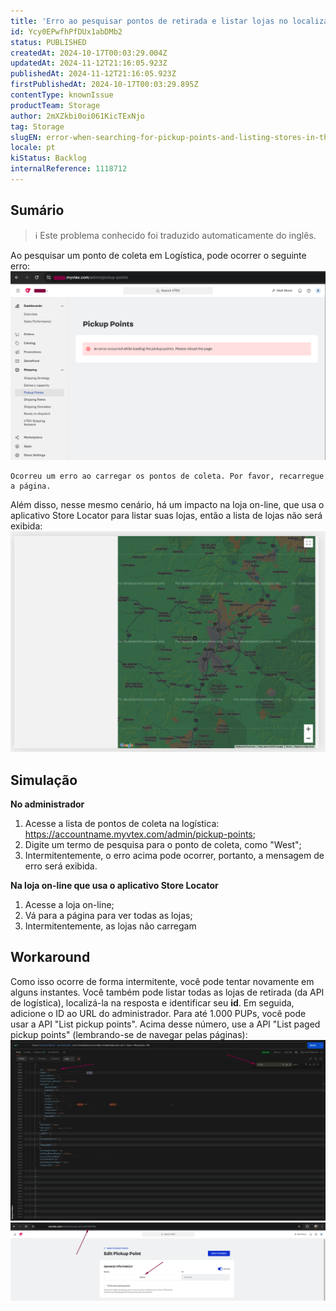 ```yaml
---
title: 'Erro ao pesquisar pontos de retirada e listar lojas no localizador de lojas'
id: Ycy0EPwfhPfDUx1abDMb2
status: PUBLISHED
createdAt: 2024-10-17T00:03:29.004Z
updatedAt: 2024-11-12T21:16:05.923Z
publishedAt: 2024-11-12T21:16:05.923Z
firstPublishedAt: 2024-10-17T00:03:29.895Z
contentType: knownIssue
productTeam: Storage
author: 2mXZkbi0oi061KicTExNjo
tag: Storage
slugEN: error-when-searching-for-pickup-points-and-listing-stores-in-the-store-locator
locale: pt
kiStatus: Backlog
internalReference: 1118712
---
```


## Sumário

>ℹ️ Este problema conhecido foi traduzido automaticamente do inglês.


Ao pesquisar um ponto de coleta em Logística, pode ocorrer o seguinte erro:
 ![](https://raw.githubusercontent.com/vtexdocs/known-issues/refs/heads/main/docs/pt/known-issues/Storage/erro-ao-pesquisar-pontos-de-retirada-e-listar-lojas-no-localizador-de-lojas_1.png)

    Ocorreu um erro ao carregar os pontos de coleta. Por favor, recarregue a página.


Além disso, nesse mesmo cenário, há um impacto na loja on-line, que usa o aplicativo Store Locator para listar suas lojas, então a lista de lojas não será exibida:
 ![](https://raw.githubusercontent.com/vtexdocs/known-issues/refs/heads/main/docs/pt/known-issues/Storage/erro-ao-pesquisar-pontos-de-retirada-e-listar-lojas-no-localizador-de-lojas_2.png)

## Simulação


**No administrador**

1. Acesse a lista de pontos de coleta na logística: https://accountname.myvtex.com/admin/pickup-points;
2. Digite um termo de pesquisa para o ponto de coleta, como "West";
3. Intermitentemente, o erro acima pode ocorrer, portanto, a mensagem de erro será exibida.

**Na loja on-line que usa o aplicativo Store Locator**

1. Acesse a loja on-line;
2. Vá para a página para ver todas as lojas;
3. Intermitentemente, as lojas não carregam

## Workaround


Como isso ocorre de forma intermitente, você pode tentar novamente em alguns instantes.
Você também pode listar todas as lojas de retirada (da API de logística), localizá-la na resposta e identificar seu **id**. Em seguida, adicione o ID ao URL do administrador. Para até 1.000 PUPs, você pode usar a API "List pickup points". Acima desse número, use a API "List paged pickup points" (lembrando-se de navegar pelas páginas):
 ![](https://raw.githubusercontent.com/vtexdocs/known-issues/refs/heads/main/docs/pt/known-issues/Storage/erro-ao-pesquisar-pontos-de-retirada-e-listar-lojas-no-localizador-de-lojas_3.png)
 ![](https://raw.githubusercontent.com/vtexdocs/known-issues/refs/heads/main/docs/pt/known-issues/Storage/erro-ao-pesquisar-pontos-de-retirada-e-listar-lojas-no-localizador-de-lojas_4.png)





